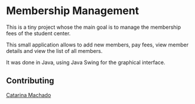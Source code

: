 # Membership Management
This is a tiny project whose the main goal is to manage the membership fees of the student center.

This small application allows to add new members, pay fees, view member details and view the list of all members.

It was done in Java, using Java Swing for the graphical interface.


## Contributing

[Catarina Machado](https://github.com/catarinamachado)
